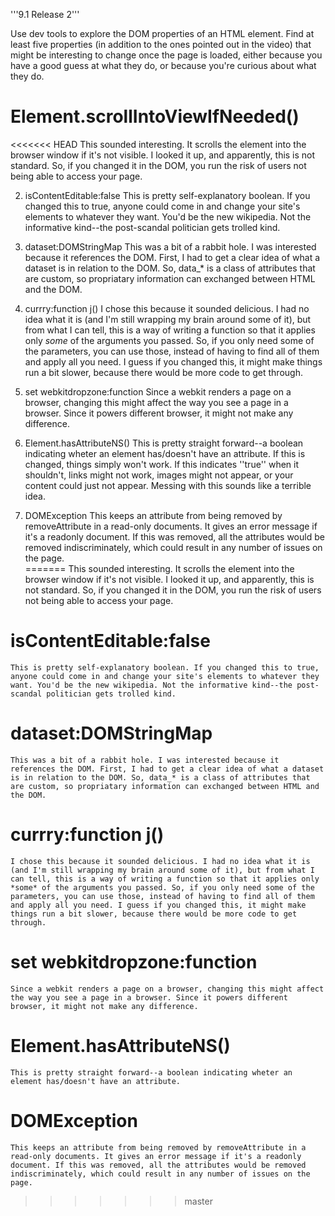 '''9.1 Release 2'''

Use dev tools to explore the DOM properties of an HTML element. Find at least five properties (in addition to the ones pointed out in the video) that might be interesting to change once the page is loaded, either because you have a good guess at what they do, or because you're curious about what they do.


# 	Element.scrollIntoViewIfNeeded()
<<<<<<< HEAD
	This sounded interesting. It scrolls the element into the browser window if it's not visible. I looked it up, and apparently, this is not standard. So, if you changed it in the DOM, you run the risk of users not being able to access your page.<br>

2.	isContentEditable:false
	This is pretty self-explanatory boolean. If you changed this to true, anyone could come in and change your site's elements to whatever they want. You'd be the new wikipedia. Not the informative kind--the post-scandal politician gets trolled kind. <br>

3.	dataset:DOMStringMap
	This was a bit of a rabbit hole. I was interested because it references the DOM. First, I had to get a clear idea of what a dataset is in relation to the DOM. So, data_* is a class of attributes that are custom, so propriatary information can exchanged between HTML and the DOM.<br>

4.	currry:function j()
	I chose this because it sounded delicious. I had no idea what it is (and I'm still wrapping my brain around some of it), but from what I can tell, this is a way of writing a function so that it applies only *some* of the arguments you passed. So, if you only need some of the parameters, you can use those, instead of having to find all of them and apply all you need. I guess if you changed this, it might make things run a bit slower, because there would be more code to get through.<br>


5.	set webkitdropzone:function
	Since a webkit renders a page on a browser, changing this might affect the way you see a page in a browser. Since it powers different browser, it might not make any difference. <br>

6.	Element.hasAttributeNS()
	This is pretty straight forward--a boolean indicating wheter an element has/doesn't have an attribute. If this is changed, things simply won't work. If this indicates ''true'' when it shouldn't, links might not work, images might not appear, or your content could just not appear. Messing with this sounds like a terrible idea.<br>

7. 	DOMException
	This keeps an attribute from being removed by removeAttribute in a read-only documents. It gives an error message if it's a readonly document. If this was removed, all the attributes would be removed indiscriminately, which could result in any number of issues on the page. <br>
=======
	This sounded interesting. It scrolls the element into the browser window if it's not visible. I looked it up, and apparently, this is not standard. So, if you changed it in the DOM, you run the risk of users not being able to access your page.


#	isContentEditable:false
	This is pretty self-explanatory boolean. If you changed this to true, anyone could come in and change your site's elements to whatever they want. You'd be the new wikipedia. Not the informative kind--the post-scandal politician gets trolled kind. 


#	dataset:DOMStringMap
	This was a bit of a rabbit hole. I was interested because it references the DOM. First, I had to get a clear idea of what a dataset is in relation to the DOM. So, data_* is a class of attributes that are custom, so propriatary information can exchanged between HTML and the DOM.

#	currry:function j()
	I chose this because it sounded delicious. I had no idea what it is (and I'm still wrapping my brain around some of it), but from what I can tell, this is a way of writing a function so that it applies only *some* of the arguments you passed. So, if you only need some of the parameters, you can use those, instead of having to find all of them and apply all you need. I guess if you changed this, it might make things run a bit slower, because there would be more code to get through.



#	set webkitdropzone:function
	Since a webkit renders a page on a browser, changing this might affect the way you see a page in a browser. Since it powers different browser, it might not make any difference. 

#	Element.hasAttributeNS()
	This is pretty straight forward--a boolean indicating wheter an element has/doesn't have an attribute. 

# 	DOMException
	This keeps an attribute from being removed by removeAttribute in a read-only documents. It gives an error message if it's a readonly document. If this was removed, all the attributes would be removed indiscriminately, which could result in any number of issues on the page. 
>>>>>>> master
